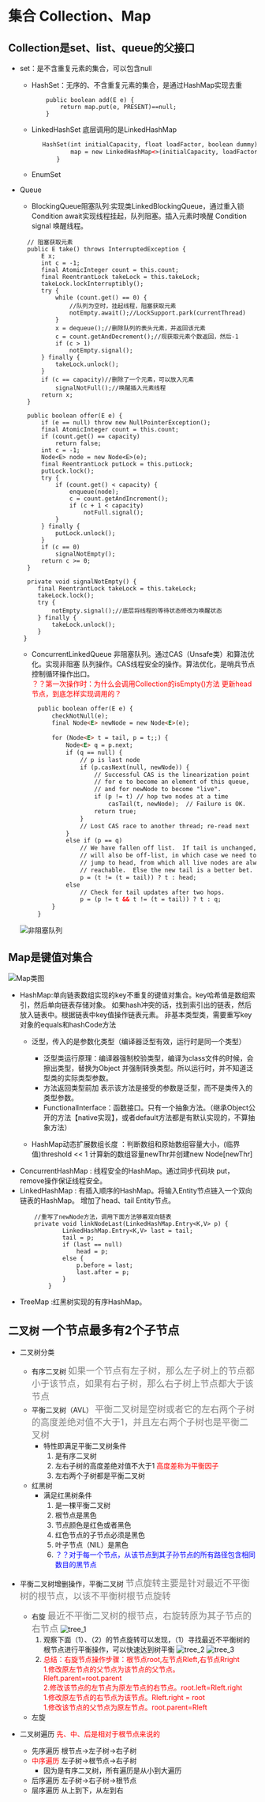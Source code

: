 # 集合 Collection、Map
## Collection是set、list、queue的父接口
  - set：是不含重复元素的集合，可以包含null
      - HashSet：无序的、不含重复元素的集合，是通过HashMap实现去重
        ```
            public boolean add(E e) {
                return map.put(e, PRESENT)==null;
            }
        ```
      - LinkedHashSet
        底层调用的是LinkedHashMap
        ```html
           HashSet(int initialCapacity, float loadFactor, boolean dummy) {
                   map = new LinkedHashMap<>(initialCapacity, loadFactor);
               }
        ```
      - EnumSet

  - Queue
      - BlockingQueue阻塞队列:实现类LinkedBlockingQueue，通过重入锁
      Condition  await实现线程挂起，队列阻塞。插入元素时唤醒 Condition signal
      唤醒线程。
      ```
        // 阻塞获取元素
        public E take() throws InterruptedException {
            E x;
            int c = -1;
            final AtomicInteger count = this.count;
            final ReentrantLock takeLock = this.takeLock;
            takeLock.lockInterruptibly();
            try {
                while (count.get() == 0) {
                    //队列为空时，挂起线程，阻塞获取元素
                    notEmpty.await();//LockSupport.park(currentThread)
                }
                x = dequeue();//删除队列的表头元素，并返回该元素
                c = count.getAndDecrement();//现获取元素个数返回，然后-1
                if (c > 1)
                    notEmpty.signal();
            } finally {
                takeLock.unlock();
            }
            if (c == capacity)//删除了一个元素，可以放入元素
                signalNotFull();//唤醒插入元素线程
            return x;
        }
   
        public boolean offer(E e) {
            if (e == null) throw new NullPointerException();
            final AtomicInteger count = this.count;
            if (count.get() == capacity)
                return false;
            int c = -1;
            Node<E> node = new Node<E>(e);
            final ReentrantLock putLock = this.putLock;
            putLock.lock();
            try {
                if (count.get() < capacity) {
                    enqueue(node);
                    c = count.getAndIncrement();
                    if (c + 1 < capacity)
                        notFull.signal();
                }
            } finally {
                putLock.unlock();
            }
            if (c == 0)
                signalNotEmpty();
            return c >= 0;
        }
   
        private void signalNotEmpty() {
           final ReentrantLock takeLock = this.takeLock;
           takeLock.lock();
           try {
               notEmpty.signal();//底层将线程的等待状态修改为唤醒状态
           } finally {
               takeLock.unlock();
           }
       }
     ```
      - ConcurrentLinkedQueue 非阻塞队列。通过CAS（Unsafe类）和算法优化。实现非阻塞
       队列操作。CAS线程安全的操作。算法优化，是哨兵节点控制循环操作出口。<br/>
       <font color='red'>？？第一次操作时：为什么会调用Collection的isEmpty()方法
       更新head节点，到底怎样实现调用的？</font></br>
       ```html
            public boolean offer(E e) {
                checkNotNull(e);
                final Node<E> newNode = new Node<E>(e);
        
                for (Node<E> t = tail, p = t;;) {
                    Node<E> q = p.next;
                    if (q == null) {
                        // p is last node
                        if (p.casNext(null, newNode)) {
                            // Successful CAS is the linearization point
                            // for e to become an element of this queue,
                            // and for newNode to become "live".
                            if (p != t) // hop two nodes at a time
                                casTail(t, newNode);  // Failure is OK.
                            return true;
                        }
                        // Lost CAS race to another thread; re-read next
                    }
                    else if (p == q)
                        // We have fallen off list.  If tail is unchanged, it
                        // will also be off-list, in which case we need to
                        // jump to head, from which all live nodes are always
                        // reachable.  Else the new tail is a better bet.
                        p = (t != (t = tail)) ? t : head;
                    else
                        // Check for tail updates after two hops.
                        p = (p != t && t != (t = tail)) ? t : q;
                }
            }
       ```
       ![非阻塞队列](Con_LinkedQueue.png)
## Map是键值对集合
![Map类图](map类图.png)
  - HashMap:单向链表数组实现的key不重复的键值对集合。key哈希值是数组索引，然后单向链表存储对象。
  如果hash冲突的话，找到索引出的链表，然后放入链表中。根据链表中key值操作链表元素。
  非基本类型类，需要重写key对象的equals和hashCode方法
    - 泛型，传入的是参数化类型（编译器泛型有效，运行时是同一个类型）
        - 泛型类运行原理：编译器强制校验类型，编译为class文件的时候，会擦出类型，替换为Object
        并强制转换类型。所以运行时，并不知道泛型类的实际类型参数。
        - 方法返回类型前加<T> 表示该方法是接受的参数是泛型，而不是类传入的类型参数。
        - FunctionalInterface：函数接口。只有一个抽象方法。（继承Object公开的方法【native实现】，或者default方法都是有默认实现的，不算抽象方法）
        
    - HashMap动态扩展数组长度 ：判断数组和原始数组容量大小，(临界值)threshold << 1 计算新的数组容量newThr并创建new Node[newThr]   
  - ConcurrentHashMap :   线程安全的HashMap。通过同步代码块 put，remove操作保证线程安全。
  - LinkedHashMap : 有插入顺序的HashMap。将输入Entity节点链入一个双向链表的HashMap。
        增加了head、tail Entity节点。
    ```
        //重写了newNode方法，调用下面方法够着双向链表
        private void linkNodeLast(LinkedHashMap.Entry<K,V> p) {
                LinkedHashMap.Entry<K,V> last = tail;
                tail = p;
                if (last == null)
                    head = p;
                else {
                    p.before = last;
                    last.after = p;
                }
            }
    ```
  - TreeMap :红黑树实现的有序HashMap。


## 二叉树 <font size=5px>一个节点最多有2个子节点</font>
  - 二叉树分类
    - 有序二叉树 <font size='4px' color='gray' >如果一个节点有左子树，那么左子树上的节点都小于该节点，如果有右子树，那么右子树上节点都大于该节点</font>
    - 平衡二叉树（AVL） <font size='4px' color='gray'>平衡二叉树是空树或者它的左右两个子树的高度差绝对值不大于1，并且左右两个子树也是平衡二叉树</font>
      - 特性即满足平衡二叉树条件</br>
           1. 是有序二叉树
           2. 左右子树的高度差绝对值不大于1 <font color=red>高度差称为平衡因子</font>
           3. 左右两个子树都是平衡二叉树
    - 红黑树 
      - 满足红黑树条件
           1. 是一棵平衡二叉树
           2. 根节点是黑色
           2. 节点颜色是红色或者黑色
           3. 红色节点的子节点必须是黑色
           4. 叶子节点（NIL）是黑色
           5. <font color=blue>？？对于每一个节点，从该节点到其子孙节点的所有路径包含相同数目的黑节点</font>
  - 平衡二叉树增删操作，平衡二叉树 <font size='4px' color='gray'>节点旋转主要是针对最近不平衡树的根节点，以该不平衡树根节点旋转</font>
    - 右旋 <font size='4px' color='gray'>最近不平衡二叉树的根节点，右旋转原为其子节点的右节点</font>
         ![tree_1](tree/平衡二叉树_1.png)
       1. 观察下面（1）、（2）的节点旋转可以发现，（1）寻找最近不平衡树的根节点进行平衡操作，可以快速达到树平衡
         ![tree_2](tree/平衡二叉树_2.png)
         ![tree_3](tree/平衡二叉树_3.png) 
       1. <font color=red>总结：右旋节点操作步骤：根节点root,左节点Rleft,右节点Rright</br>
            1.修改原左节点的父节点为该节点的父节点。Rleft.parent=root.parent</br>
            2.修改该节点的左节点为原左节点的右节点。root.left=Rleft.right</br>
            1.修改原左节点的右节点为该节点。Rleft.right = root</br>
            1.修改该节点的父节点为原左节点。root.parent=Rleft</br>
           </font>
    - 左旋
    
  - 二叉树遍历 <font color=red>先、中、后是相对于根节点来说的</font>
    - 先序遍历 根节点->左子树->右子树
    - <font color=red>中序遍历</font> 左子树->根节点->右子树 
       - 因为是有序二叉树，所有遍历是从小到大遍历
    - 后序遍历 左子树->右子树->根节点
    - 层序遍历 从上到下，从左到右